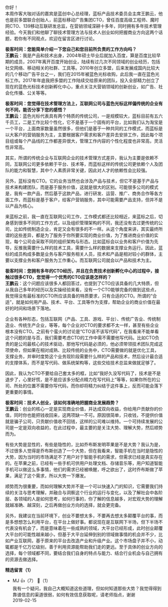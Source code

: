 你好！  
本周作客大咖对话的嘉宾是蓝创中心总经理，蓝标产品技术委员会主席王鹏云，他也是前多盟联合创始人，前蓝标移动广告集团CTO，曾任百度高级工程师、魔时网CTO、139移动互联研发总监，在营销领域深耕十多年，同时拥有多年技术管理经验。今天我们和他聊了聊技术管理方法与技术人创业如何把握商业方向这两个话题，若你有不同观点，欢迎在留言区进行讨论。

**极客时间：您能简单介绍一下您自己和您目前所负责的工作方向吗？**  
**王鹏云**：我是产品和技术出身，2004年硕士毕业后就加入百度，算是百度比较早期的成员，2007年离开百度开始创业，陆续有过几次不同领域的创业经历，包括社交网络、移动相关的社群、工具等。2010年创立多盟，后来发展成国内比较大的几个移动广告平台之一，我们在2015年被蓝色光标收购，此后我一直在蓝色光标工作。2017年年底我把多盟的工作陆续交给原来的团队，投入全部精力创立了现在的蓝色光标技术创新孵化中心，重点关注大营销领域的创新创业，如广告、社会化传播、公关等等。

**极客时间：您觉得在技术管理方法上，互联网公司与蓝色光标这样偏传统的企业有何不同，能否分享下您的感悟？**  
**王鹏云**：蓝色光标代表具有两个特质的传统公司，一是规模较大，蓝标目前有五六千员工，二是工作比较个性化，它不是基于一个固有的平台，比如我们认为淘宝是一个平台，上面商家数量虽然很多，但他们是基于一种共同的工作模式，而蓝标是以大客户的营销服务为主，主要根据客户需求和客户差异去安排工作，因此每个项目组或每个产品线的工作都差异很大，管理工作内容的个性化程度也非常高，灵活性非常高。

其实，所谓的传统企业与互联网企业的技术管理方式差异，我认为主要是依赖不同，互联网公司更多依赖于平台、技术等，而蓝标这样的传统公司更依赖个人及团队的能力和智慧，其中个人素质非常关键，因此对人才的依赖性会比较强。

另外，蓝标没有CTO。它的业务当然也会涉及产品与技术，但它不是基于产品与技术来构建团队，而是基于服务价值，这就是很大的区别。可能很多公司的模式是，我有一款产品，然后基于这款产品，进行研发、运营、推广、商务合作等各方面工作，而蓝标是基于客户，给客户营销服务，其中可能需要产品支持，但并不是以产品为核心。

来蓝标之前，我一直在互联网公司工作，工作模式都还比较相近，来蓝标之后，切身感到很多不同的工作方式，以及组织管理架构的不同，我还没有去过更传统的公司，比如传统制造企业，肯定又会有很多的不一样。从这个角度来讲，其实最终所谓的这些差异，都是为了服务于你所要实现的商业价值，为了推进商业价值的实现，每个公司会采取不同的组织架构与形态。比如蓝标会以业务和客户价值为先导，反推我需要什么样的技术工具，需要什么样的数据来支撑业务运行。因此，蓝标的成员构成多数是业务与客户服务相关人员，技术和产品是相对较小的群体，主要以支撑业务和客户服务为工作重心。而互联网公司就会以产品和技术为主。

**极客时间：您拥有多年的CTO经历，并且在负责技术创新孵化中心的过程中，接触过很多CTO，您觉得一个优秀的CTO应该是怎样的？**  
**王鹏云**：这个问题应该很多人都回答过，也提到了CTO应该具备的几大特质，但从我自己多年的经历以及实操经验来看，没有一个CTO能够完备的做到这些点，我觉得没有最标准的CTO所应该具备的特质要求，只有合适的CTO。所谓的“合适”，就是如何用产品、技术、平台、工具等作为支撑，帮助企业的商业价值在最好的时间和场景下落地。

企业有各种形态，包括互联网（产品、工具、游戏、平台）、传统广告业、传统制造业、传统生产企业，等等，每个企业对CTO的要求都不太一样，甚至有些企业根本没有CTO。之前有个蛮火的讨论是“CTO该不该写代码”，在我看来不能单看这个问题的是与否，我们需要考虑CTO的工作中需不需要他写代码。比如CTO负责的是公司最核心的技术驱动，那他写代码是必须的，他必须带领技术团队完成这项使命，但如果在相对成熟、比较传统的业务中，CTO需要做的就是优化工具，支撑业务，并审时度势这个业务现阶段需要什么样的产品和技术，然后设计最合适的支撑体系，而不是写代码、做系统架构等，这些交给技术总监来做就足够了。

因此，我认为CTO不要给自己套太多的框，比如“我好久没写代码了，技术是不是退步了，心里好慌，是不是应该多分配点精力在写代码上”等等，如果你所在的公司、所处的位置不需要你写代码，而你却将精力纠结于这件事上，反而可能会落下更重要的事情。

**极客时间：技术人创业，该如何准确地把握商业发展趋势？**  
**王鹏云**：创业的核心一定是实现商业价值，并达成双向收益，你给用户贡献你的价值，同时你也能把钱收回来，这两项缺一不可。原因很简单，只收钱，不提供价值就是骗子公司，只贡献价值收不回钱，这样的公司难以维持。一个可持续发展的公司是一定是双向收益的，在此过程中，最主要的是关注大势、理解大势，然后顺势而为。

有些大势是显性的，有些是隐性的，比如乔布斯发明苹果是不是大势？我认为是，不过很多人觉得是乔布斯创造了一个大势，但在我看来，智能手机在当时是隐性的大势，因为当时的市场满足不了用户对于智能手机的需求，但需求已经是真实存在的。在苹果之前，已经有一些手机可供用户处理文档、存储音乐等，用户知道智能手机可以做这么多事情，他们的需求已经被唤醒，呼之欲出了，这时乔布斯做了苹果，满足了这个需求，所以大势一下爆发。

顺势而为很重要，而如何理解大势并不是一个可以快速入门的知识，它需要我们持续的关注与思考理解，并融合与洞察这个行业的运行与变化，以及了解社会中各阶层、各领域的人是如何思考，如何行事的，你了解的信息越多，对宏观大势的理解就越准确、越深刻，之后再做创业方向的选择，就会更完备。

另外，我建议在当前环境下，创业不要想太多，不要再去想太多颠覆平台的事，而是多想想怎么利用平台，在平台上做好事。都说现在是互联网下半场，但下半场不代表没有机会了，而是意味着在一些成熟的领域，大平台已经形成，此时创业颠覆大平台的可能性越来越小，但基于大平台延伸到别的领域做事情的机会并不少，比如产业互联网，基于原来的平台去改造产业和升级产业。这个市场盘子并不小，动辄都是千亿万亿级别，善于利用资源能帮助我们走的更远。至于具体的创业方向的选择，每个领域都不同，要结合我们自身的特点与能力、结合行业机会与自己拥有的资源去做选择。
<div><strong>精选留言（1）</strong></div><ul>
<li><span>MJ</span> 👍（7） 💬（1）<div>我有一个疑问，我自己大概知道这些道理，但如何知道那些大势？我觉得得到靠谱信息的渠道很弱，如何有效信息获取呢，请老师指点，谢谢</div>2019-02-15</li><br/>
</ul>